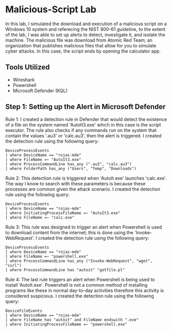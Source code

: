 # Malicious-Script Lab
In this lab, I simulated the download and execution of a malicious script on a Windows 10 system and referecing the NIST 800-61 guideline, to the extent of the lab, I was able to set up alerts to detect, investigate it, and isolate the machine. The malicious file was download from Atomic Red Team; an organization that publishes malicious files that allow for you to simulate cyber attacks. In this case, the script ends by opening the calculator app.

## Tools Utilized
- Wireshark
- Powershell
- Microsoft Defender (KQL)

## Step 1: Setting up the Alert in Microsoft Defender
Rule 1:
I created a detection rule in Defender that would detect the existence of a file on the system named 'AutoIt3.exe' which in this case is the script executor. The rule also checks if any commands run on the system that contain the values '.au3' or 'calc.au3', then the alert is triggered.
I created the detection rule using the following query:
```kql
DeviceProcessEvents
| where DeviceName == "rojas-mde"
| where FileName =~ "AutoIt3.exe"
| where ProcessCommandLine has_any (".au3", "calc.au3")
| where FolderPath has_any ("Users", "Temp", "Downloads")
```
Rule 2:
This detection rule is triggered when 'AutoIt.exe' launches 'calc.exe'. The way I know to search with these parameters is because these processes are common given the attack scenario.
I created the detection rule using the following query:
```kql
DeviceProcessEvents
| where DeviceName == "rojas-mde"
| where InitiatingProcessFileName =~ "AutoIt3.exe"
| where FileName =~ "calc.exe"
```
Rule 3:
This rule was designed to trigger an alert when Powershell is used to download content from the internet; this is done using the 'Invoke-WebRequest'.
I created the detection rule using the following query:
```kql
DeviceProcessEvents
| where DeviceName == "rojas-mde"
| where FileName =~ "powershell.exe"
| where ProcessCommandLine has_any ("Invoke-WebRequest", "wget", "curl")
| where ProcessCommandLine has "autoit" "getfile.pl"
```
Rule 4:
The last rule triggers an alert when Powershell is being used to install 'AutoIt.exe'. Powershell is not a common method of installing programs like these in normal day-to-day activities therefore this activity is considered suspicious.
I created the detection rule using the following query:
```kql
DeviceFileEvents
| where DeviceName == "rojas-mde"
| where FileName has "autoit" and FileName endswith ".exe"
| where InitiatingProcessFileName =~ "powershell.exe"
```

